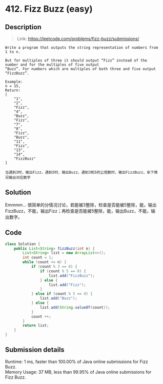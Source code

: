# 412. Fizz Buzz (easy)

## Description

> Link: https://leetcode.com/problems/fizz-buzz/submissions/

```
Write a program that outputs the string representation of numbers from 1 to n.

But for multiples of three it should output “Fizz” instead of the number and for the multiples of five output
“Buzz”. For numbers which are multiples of both three and five output “FizzBuzz”.

Example:
n = 15,
Return:
[
    "1",
    "2",
    "Fizz",
    "4",
    "Buzz",
    "Fizz",
    "7",
    "8",
    "Fizz",
    "Buzz",
    "11",
    "Fizz",
    "13",
    "14",
    "FizzBuzz"
]

当遇到3时，输出Fizz，遇到5时，输出Buzz，遇到3和5的公倍数时，输出FizzBuzz，余下情况输出对应数字

```

## Solution

Emmmm... 很简单的分情况讨论，若能被3整除，检查是否能被5整除，能，输出FizzBuzz，不能，输出Fizz；再检查是否能被5整除，能，输出Buzz，不能，输出数字。



## Code

```java
class Solution {
    public List<String> fizzBuzz(int n) {
        List<String> list = new ArrayList<>();
        int count = 1;
        while (count <= n) {
            if (count % 3 == 0) {
                if (count % 5 == 0) {
                    list.add("FizzBuzz");
                } else {
                    list.add("Fizz");
                }
            } else if (count % 5 == 0) {
                list.add("Buzz");
            } else {
                list.add(String.valueOf(count));
            }
            count ++;
        }
        return list;
    }
}
```


## Submission details
Runtime: 1 ms, faster than 100.00% of Java online submissions for Fizz Buzz.<br>
Memory Usage: 37 MB, less than 99.95% of Java online submissions for Fizz Buzz.
